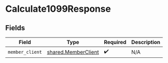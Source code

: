 # Calculate1099Response


## Fields

| Field                                                      | Type                                                       | Required                                                   | Description                                                |
| ---------------------------------------------------------- | ---------------------------------------------------------- | ---------------------------------------------------------- | ---------------------------------------------------------- |
| `member_client`                                            | [shared.MemberClient](../../models/shared/memberclient.md) | :heavy_check_mark:                                         | N/A                                                        |